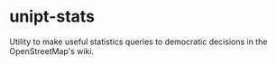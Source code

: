 unipt-stats
===========

Utility to make useful statistics queries to democratic decisions in the OpenStreetMap's wiki.
